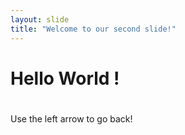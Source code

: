 ```yaml
---
layout: slide
title: "Welcome to our second slide!"
---
```

# Hello World ! <h1>
Use the left arrow to go back!
